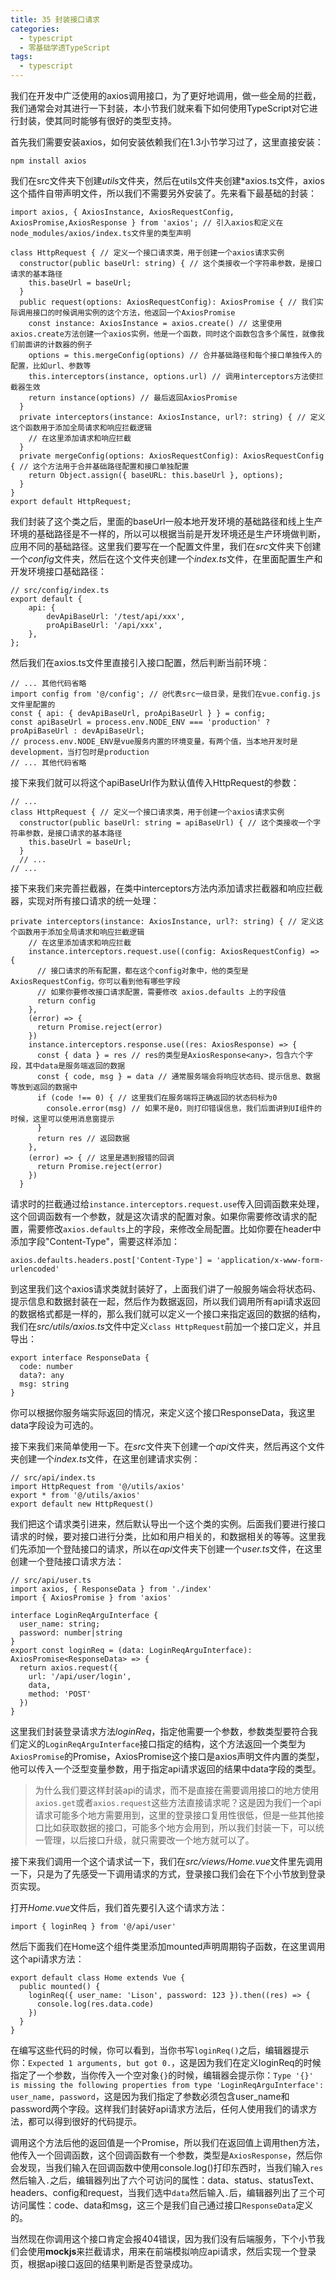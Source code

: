 ```yaml
---
title: 35 封装接口请求
categories: 
  - typescript
  - 零基础学透TypeScript
tags: 
  - typescript
---
```


我们在开发中广泛使用的axios调用接口，为了更好地调用，做一些全局的拦截，我们通常会对其进行一下封装，本小节我们就来看下如何使用TypeScript对它进行封装，使其同时能够有很好的类型支持。

首先我们需要安装axios，如何安装依赖我们在1.3小节学习过了，这里直接安装：

``` {.language-shell}
npm install axios
```

我们在src文件夹下创建*utils*文件夹，然后在utils文件夹创建\*axios.ts文件，axios这个插件自带声明文件，所以我们不需要另外安装了。先来看下最基础的封装：

``` {.language-typescript}
import axios, { AxiosInstance, AxiosRequestConfig, AxiosPromise,AxiosResponse } from 'axios'; // 引入axios和定义在node_modules/axios/index.ts文件里的类型声明

class HttpRequest { // 定义一个接口请求类，用于创建一个axios请求实例
  constructor(public baseUrl: string) { // 这个类接收一个字符串参数，是接口请求的基本路径
    this.baseUrl = baseUrl;
  }
  public request(options: AxiosRequestConfig): AxiosPromise { // 我们实际调用接口的时候调用实例的这个方法，他返回一个AxiosPromise
    const instance: AxiosInstance = axios.create() // 这里使用axios.create方法创建一个axios实例，他是一个函数，同时这个函数包含多个属性，就像我们前面讲的计数器的例子
    options = this.mergeConfig(options) // 合并基础路径和每个接口单独传入的配置，比如url、参数等
    this.interceptors(instance, options.url) // 调用interceptors方法使拦截器生效
    return instance(options) // 最后返回AxiosPromise
  }
  private interceptors(instance: AxiosInstance, url?: string) { // 定义这个函数用于添加全局请求和响应拦截逻辑
    // 在这里添加请求和响应拦截
  }
  private mergeConfig(options: AxiosRequestConfig): AxiosRequestConfig { // 这个方法用于合并基础路径配置和接口单独配置
    return Object.assign({ baseURL: this.baseUrl }, options);
  }
}
export default HttpRequest;
```

我们封装了这个类之后，里面的baseUrl一般本地开发环境的基础路径和线上生产环境的基础路径是不一样的，所以可以根据当前是开发环境还是生产环境做判断，应用不同的基础路径。这里我们要写在一个配置文件里，我们在*src*文件夹下创建一个*config*文件夹，然后在这个文件夹创建一个*index.ts*文件，在里面配置生产和开发环境接口基础路径：

``` {.language-typescript}
// src/config/index.ts
export default {
    api: {
        devApiBaseUrl: '/test/api/xxx',
        proApiBaseUrl: '/api/xxx',
    },
};
```

然后我们在axios.ts文件里直接引入接口配置，然后判断当前环境：

``` {.language-typescript}
// ... 其他代码省略
import config from '@/config'; // @代表src一级目录，是我们在vue.config.js文件里配置的
const { api: { devApiBaseUrl, proApiBaseUrl } } = config;
const apiBaseUrl = process.env.NODE_ENV === 'production' ? proApiBaseUrl : devApiBaseUrl;
// process.env.NODE_ENV是vue服务内置的环境变量，有两个值，当本地开发时是development，当打包时是production
// ... 其他代码省略
```

接下来我们就可以将这个apiBaseUrl作为默认值传入HttpRequest的参数：

``` {.language-typescript}
// ...
class HttpRequest { // 定义一个接口请求类，用于创建一个axios请求实例
  constructor(public baseUrl: string = apiBaseUrl) { // 这个类接收一个字符串参数，是接口请求的基本路径
    this.baseUrl = baseUrl;
  }
  // ...
// ...
```

接下来我们来完善拦截器，在类中interceptors方法内添加请求拦截器和响应拦截器，实现对所有接口请求的统一处理：

``` {.language-typescript}
private interceptors(instance: AxiosInstance, url?: string) { // 定义这个函数用于添加全局请求和响应拦截逻辑
    // 在这里添加请求和响应拦截
    instance.interceptors.request.use((config: AxiosRequestConfig) => {
      // 接口请求的所有配置，都在这个config对象中，他的类型是AxiosRequestConfig，你可以看到他有哪些字段
      // 如果你要修改接口请求配置，需要修改 axios.defaults 上的字段值
      return config
    },
    (error) => {
      return Promise.reject(error)
    })
    instance.interceptors.response.use((res: AxiosResponse) => {
      const { data } = res // res的类型是AxiosResponse<any>，包含六个字段，其中data是服务端返回的数据
      const { code, msg } = data // 通常服务端会将响应状态码、提示信息、数据等放到返回的数据中
      if (code !== 0) { // 这里我们在服务端将正确返回的状态码标为0
        console.error(msg) // 如果不是0，则打印错误信息，我们后面讲到UI组件的时候，这里可以使用消息窗提示
      }
      return res // 返回数据
    },
    (error) => { // 这里是遇到报错的回调
      return Promise.reject(error)
    })
  }
```

请求时的拦截通过给`instance.interceptors.request.use`传入回调函数来处理，这个回调函数有一个参数，就是这次请求的配置对象。如果你需要修改请求的配置，需要修改`axios.defaults`上的字段，来修改全局配置。比如你要在header中添加字段"Content-Type"，需要这样添加：

``` {.language-typescript}
axios.defaults.headers.post['Content-Type'] = 'application/x-www-form-urlencoded'
```

到这里我们这个axios请求类就封装好了，上面我们讲了一般服务端会将状态码、提示信息和数据封装在一起，然后作为数据返回，所以我们调用所有api请求返回的数据格式都是一样的，那么我们就可以定义一个接口来指定返回的数据的结构，我们在*src/utils/axios.ts*文件中定义`class HttpRequest`前加一个接口定义，并且导出：

``` {.language-typescript}
export interface ResponseData {
  code: number
  data?: any
  msg: string
}
```

你可以根据你服务端实际返回的情况，来定义这个接口ResponseData，我这里data字段设为可选的。

接下来我们来简单使用一下。在*src*文件夹下创建一个*api*文件夹，然后再这个文件夹创建一个*index.ts*文件，在这里创建请求实例：

``` {.language-typescript}
// src/api/index.ts
import HttpRequest from '@/utils/axios'
export * from '@/utils/axios'
export default new HttpRequest()
```

我们把这个请求类引进来，然后默认导出一个这个类的实例。后面我们要进行接口请求的时候，要对接口进行分类，比如和用户相关的，和数据相关的等等。这里我们先添加一个登陆接口的请求，所以在*api*文件夹下创建一个*user.ts*文件，在这里创建一个登陆接口请求方法：

``` {.language-typescript}
// src/api/user.ts
import axios, { ResponseData } from './index'
import { AxiosPromise } from 'axios'

interface LoginReqArguInterface {
  user_name: string;
  password: number|string
}
export const loginReq = (data: LoginReqArguInterface): AxiosPromise<ResponseData> => {
  return axios.request({
    url: '/api/user/login',
    data,
    method: 'POST'
  })
}
```

这里我们封装登录请求方法*loginReq*，指定他需要一个参数，参数类型要符合我们定义的`LoginReqArguInterface`接口指定的结构，这个方法返回一个类型为`AxiosPromise`的Promise，AxiosPromise这个接口是axios声明文件内置的类型，他可以传入一个泛型变量参数，用于指定api请求返回的结果中data字段的类型。

> 为什么我们要这样封装api的请求，而不是直接在需要调用接口的地方使用`axios.get`或者`axios.request`这些方法直接请求呢？这是因为我们一个api请求可能多个地方需要用到，这里的登录接口复用性很低，但是一些其他接口比如获取数据的接口，可能多个地方会用到，所以我们封装一下，可以统一管理，以后接口升级，就只需要改一个地方就可以了。

接下来我们调用一个这个请求试一下，我们在*src/views/Home.vue*文件里先调用一下，只是为了先感受一下调用请求的方式，登录接口我们会在下个小节放到登录页实现。

打开*Home.vue*文件后，我们首先要引入这个请求方法：

``` {.language-typescript}
import { loginReq } from '@/api/user'
```

然后下面我们在Home这个组件类里添加mounted声明周期钩子函数，在这里调用这个api请求方法：

``` {.language-typescript}
export default class Home extends Vue {
  public mounted() {
    loginReq({ user_name: 'Lison', password: 123 }).then((res) => {
      console.log(res.data.code)
    })
  }
}
```

在编写这些代码的时候，你可以看到，当你书写`loginReq()`之后，编辑器提示你：`Expected 1 arguments, but got 0.`，这是因为我们在定义loginReq的时候指定了一个参数，当你传入一个空对象`{}`的时候，编辑器会提示你：`Type '{}' is missing the following properties from type 'LoginReqArguInterface': user_name, password`，这是因为我们指定了参数必须包含user\_name和password两个字段。这样我们封装好api请求方法后，任何人使用我们的请求方法，都可以得到很好的代码提示。

调用这个方法后他的返回值是一个Promise，所以我们在返回值上调用then方法，他传入一个回调函数，这个回调函数有一个参数，类型是`AxiosResponse`，然后你会发现，当我们输入在回调函数中使用console.log()打印东西时，当我们输入`res`然后输入`.`之后，编辑器列出了六个可访问的属性：data、status、statusText、headers、config和request，当我们选中`data`然后输入`.`后，编辑器列出了三个可访问属性：code、data和msg，这三个是我们自己通过接口`ResponseData`定义的。

当然现在你调用这个接口肯定会报404错误，因为我们没有后端服务，下个小节我们会使用**mockjs**来拦截请求，用来在前端模拟响应api请求，然后实现一个登录页，根据api接口返回的结果判断是否登录成功。